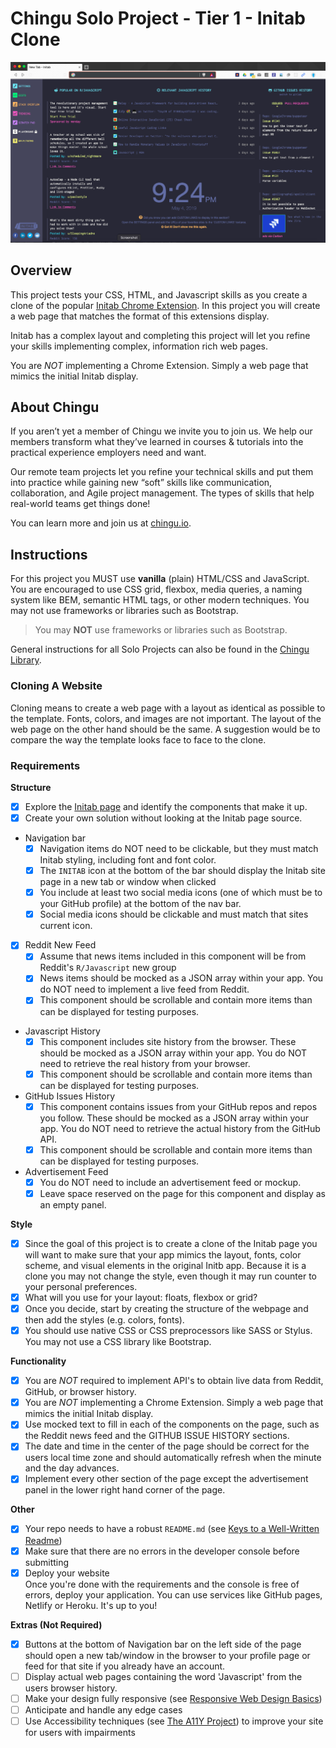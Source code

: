 # Chingu Solo Project - Tier 1 - Initab Clone

![Initab Screenshot](./assets/initab-screenshot.png)

## Overview
This project tests your CSS, HTML, and Javascript skills as you create a 
clone of the popular [Initab Chrome Extension](). In this project you will 
create a web page that matches the format of this extensions display. 

Initab has a complex layout and completing this project will let you refine
your skills implementing complex, information rich web pages.

You are *_NOT_* implementing a Chrome Extension. Simply a web page that mimics
the initial Initab display.  

## About Chingu

If you aren’t yet a member of Chingu we invite you to join us. We help our 
members transform what they’ve learned in courses & tutorials into the 
practical experience employers need and want.

Our remote team projects let you refine your technical skills and put them 
into practice while gaining new “soft” skills like communication, 
collaboration, and Agile project management. The types of skills that 
help real-world teams get things done!

You can learn more and join us at [chingu.io](https://chingu.io).

## Instructions

For this project you MUST use **vanilla** (plain) HTML/CSS and JavaScript. 
You are encouraged to use CSS grid, flexbox, media queries, a naming system 
like BEM, semantic HTML tags, or other modern techniques. You may not use 
frameworks or libraries such as Bootstrap.

> You may **NOT** use frameworks or libraries such as Bootstrap.

General instructions for all Solo Projects can also be found in the [Chingu
Library](https://voyage.docs.chingu.io/prework/howwork).

### Cloning A Website

Cloning means to create a web page with a layout as identical as possible to 
the template. Fonts, colors, and images are not important. The layout of the 
web page on the other hand should be the same. A suggestion would be to 
compare the way the template looks face to face to the clone.

### Requirements

**Structure**
- [x] Explore the [Initab page](https://initab.com/) and identify
the components that make it up.
- [x] Create your own solution without looking at the Initab page source.
- Navigation bar
  - [x] Navigation items do NOT need to be clickable, but they must match 
  Initab styling, including font and font color.
  - [x] The `INITAB` icon at the bottom of the bar should display the Initab 
  site page in a new tab or window when clicked
  - [x] You include at least two social media icons (one of which must be to 
  your GitHub profile) at the bottom of the nav bar.
  - [x] Social media icons should be clickable and must match that sites 
  current icon.
- [x] Reddit New Feed
  - [x] Assume that news items included in this component will be from 
  Reddit's `R/Javascript` new group
  - [x] News items should be mocked as a JSON array within your app. You do NOT 
  need to implement a live feed from Reddit.
  - [x] This component should be scrollable and contain more items than can 
  be displayed for testing purposes.
- Javascript History
  - [x] This component includes site history from the browser. These should 
  be mocked as a JSON array within your app. You do NOT need to retrieve the 
  real history from your browser.
  - [x] This component should be scrollable and contain more items than can 
  be displayed for testing purposes.
- GitHub Issues History
  - [x] This component contains issues from your GitHub repos and repos you 
  follow. These should be mocked as a JSON array within your app. You do NOT 
  need to retrieve the actual history from the GitHub API.
  - [x] This component should be scrollable and contain more items than can 
  be displayed for testing purposes.
- Advertisement Feed
  - [x] You do NOT need to include an advertisement feed or mockup.
  - [x] Leave space reserved on the page for this component and display as 
  an empty panel.

**Style**
- [x] Since the goal of this project is to create a clone of the Initab
      page you will want to make sure that your app mimics the layout, 
      fonts, color scheme, and visual elements in the original Initb 
      app. Because it is a clone you may not change the style, even 
      though it may run counter to your personal preferences.
- [x] What will you use for your layout: floats, flexbox or grid?
- [x] Once you decide, start by creating the structure of the webpage and 
      then add the styles (e.g. colors, fonts).
- [x] You should use native CSS or CSS preprocessors like SASS or Stylus. 
      You may not use a CSS library like Bootstrap. 

**Functionality**
- [x] You are *_NOT_* required to implement API's to obtain live data from 
Reddit, GitHub, or browser history.
- [x] You are *_NOT_* implementing a Chrome Extension. Simply a web page that 
mimics
the initial Initab display. 
- [x] Use mocked text to fill in each of the components on the page, such as 
the Reddit news feed and the GITHUB ISSUE HISTORY sections.
- [x] The date and time in the center of the page should be correct for the 
users local time zone and should automatically refresh when the minute and the 
day advances.
- [x] Implement every other section of the page except the advertisement panel 
in the lower right hand corner of the page.

**Other**
- [x] Your repo needs to have a robust `README.md` (see
[Keys to a Well-Written Readme](https://medium.com/chingu/keys-to-a-well-written-readme-55c53d34fe6d))
- [x] Make sure that there are no errors in the developer console before 
submitting
- [x] Deploy your website <br/>
      Once you're done with the requirements and the console is free of 
      errors, deploy your application. You can use services like GitHub pages, 
      Netlify or Heroku. It's up to you! 

**Extras (Not Required)**
- [x] Buttons at the bottom of Navigation bar on the left side of the page 
should open a new tab/window in the browser to your profile page or feed for 
that site if you already have an account.
- [ ] Display actual web pages containing the word 'Javascript' from the users 
browser history.
- [ ] Make your design fully responsive (see 
[Responsive Web Design Basics](https://developers.google.com/web/fundamentals/design-and-ux/responsive))
- [ ] Anticipate and handle any edge cases
- [ ] Use Accessibility techniques (see 
[The A11Y Project](https://a11yproject.com/)) to improve your site for users 
with impairments 
